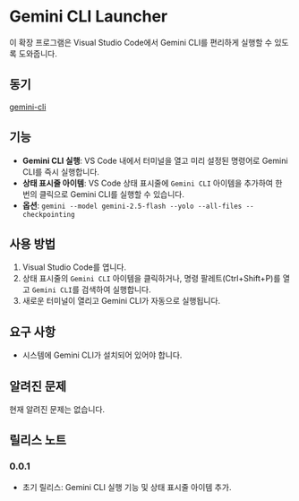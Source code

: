 # Gemini CLI Launcher

이 확장 프로그램은 Visual Studio Code에서 Gemini CLI를 편리하게 실행할 수 있도록 도와줍니다.

## 동기

[gemini-cli](https://github.com/google-gemini/gemini-cli/issues/7289)

## 기능

* **Gemini CLI 실행**: VS Code 내에서 터미널을 열고 미리 설정된 명령어로 Gemini CLI를 즉시 실행합니다.
* **상태 표시줄 아이템**: VS Code 상태 표시줄에 `Gemini CLI` 아이템을 추가하여 한 번의 클릭으로 Gemini CLI를 실행할 수 있습니다.
* **옵션**: `gemini --model gemini-2.5-flash --yolo --all-files --checkpointing`

## 사용 방법

1. Visual Studio Code를 엽니다.
2. 상태 표시줄의 `Gemini CLI` 아이템을 클릭하거나, 명령 팔레트(Ctrl+Shift+P)를 열고 `Gemini CLI`를 검색하여 실행합니다.
3. 새로운 터미널이 열리고 Gemini CLI가 자동으로 실행됩니다.

## 요구 사항

* 시스템에 Gemini CLI가 설치되어 있어야 합니다.

## 알려진 문제

현재 알려진 문제는 없습니다.

## 릴리스 노트

### 0.0.1

* 초기 릴리스: Gemini CLI 실행 기능 및 상태 표시줄 아이템 추가.
